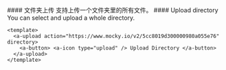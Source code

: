 <cn>
#### 文件夹上传
支持上传一个文件夹里的所有文件。
</cn>

<us>
#### Upload directory
You can select and upload a whole directory.
</us>

```tpl
<template>
  <a-upload action="https://www.mocky.io/v2/5cc8019d300000980a055e76" directory>
    <a-button> <a-icon type="upload" /> Upload Directory </a-button>
  </a-upload>
</template>
```
